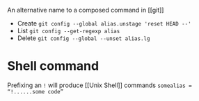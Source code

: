 An alternative name to a composed command in [[git]]

- Create `git config --global alias.unstage 'reset HEAD --'`
- List `git config --get-regexp alias`
- Delete `git config --global --unset alias.lg`

# Shell command

Prefixing an `!` will produce [[Unix Shell]] commands `somealias = “!......some code”`
